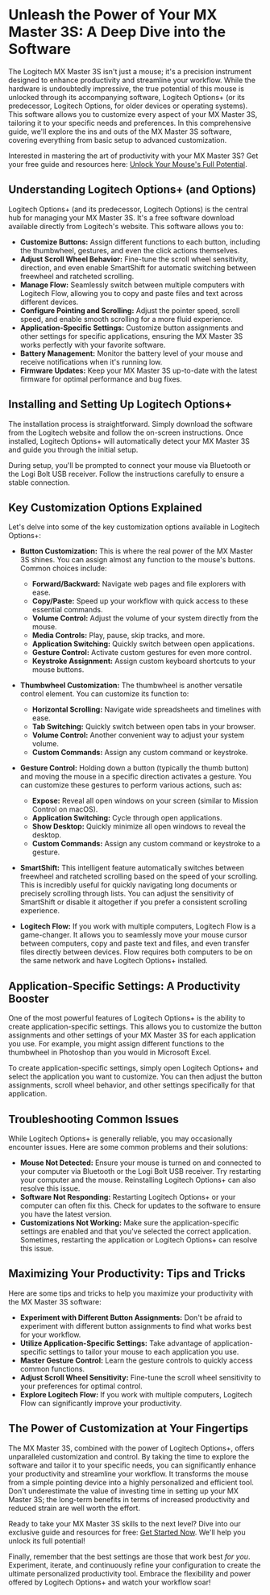 # Unleash the Power of Your MX Master 3S: A Deep Dive into the Software

The Logitech MX Master 3S isn't just a mouse; it's a precision instrument designed to enhance productivity and streamline your workflow. While the hardware is undoubtedly impressive, the true potential of this mouse is unlocked through its accompanying software, Logitech Options+ (or its predecessor, Logitech Options, for older devices or operating systems). This software allows you to customize every aspect of your MX Master 3S, tailoring it to your specific needs and preferences. In this comprehensive guide, we'll explore the ins and outs of the MX Master 3S software, covering everything from basic setup to advanced customization.

Interested in mastering the art of productivity with your MX Master 3S? Get your free guide and resources here: [Unlock Your Mouse's Full Potential](https://udemywork.com/mx-master-3s-software).

## Understanding Logitech Options+ (and Options)

Logitech Options+ (and its predecessor, Logitech Options) is the central hub for managing your MX Master 3S. It's a free software download available directly from Logitech's website. This software allows you to:

*   **Customize Buttons:** Assign different functions to each button, including the thumbwheel, gestures, and even the click actions themselves.
*   **Adjust Scroll Wheel Behavior:** Fine-tune the scroll wheel sensitivity, direction, and even enable SmartShift for automatic switching between freewheel and ratcheted scrolling.
*   **Manage Flow:** Seamlessly switch between multiple computers with Logitech Flow, allowing you to copy and paste files and text across different devices.
*   **Configure Pointing and Scrolling:** Adjust the pointer speed, scroll speed, and enable smooth scrolling for a more fluid experience.
*   **Application-Specific Settings:** Customize button assignments and other settings for specific applications, ensuring the MX Master 3S works perfectly with your favorite software.
*   **Battery Management:** Monitor the battery level of your mouse and receive notifications when it's running low.
*   **Firmware Updates:** Keep your MX Master 3S up-to-date with the latest firmware for optimal performance and bug fixes.

## Installing and Setting Up Logitech Options+

The installation process is straightforward. Simply download the software from the Logitech website and follow the on-screen instructions. Once installed, Logitech Options+ will automatically detect your MX Master 3S and guide you through the initial setup.

During setup, you'll be prompted to connect your mouse via Bluetooth or the Logi Bolt USB receiver. Follow the instructions carefully to ensure a stable connection.

## Key Customization Options Explained

Let's delve into some of the key customization options available in Logitech Options+:

*   **Button Customization:** This is where the real power of the MX Master 3S shines. You can assign almost any function to the mouse's buttons. Common choices include:
    *   **Forward/Backward:** Navigate web pages and file explorers with ease.
    *   **Copy/Paste:** Speed up your workflow with quick access to these essential commands.
    *   **Volume Control:** Adjust the volume of your system directly from the mouse.
    *   **Media Controls:** Play, pause, skip tracks, and more.
    *   **Application Switching:** Quickly switch between open applications.
    *   **Gesture Control:** Activate custom gestures for even more control.
    *   **Keystroke Assignment:** Assign custom keyboard shortcuts to your mouse buttons.

*   **Thumbwheel Customization:** The thumbwheel is another versatile control element. You can customize its function to:
    *   **Horizontal Scrolling:** Navigate wide spreadsheets and timelines with ease.
    *   **Tab Switching:** Quickly switch between open tabs in your browser.
    *   **Volume Control:** Another convenient way to adjust your system volume.
    *   **Custom Commands:** Assign any custom command or keystroke.

*   **Gesture Control:** Holding down a button (typically the thumb button) and moving the mouse in a specific direction activates a gesture. You can customize these gestures to perform various actions, such as:
    *   **Expose:** Reveal all open windows on your screen (similar to Mission Control on macOS).
    *   **Application Switching:** Cycle through open applications.
    *   **Show Desktop:** Quickly minimize all open windows to reveal the desktop.
    *   **Custom Commands:** Assign any custom command or keystroke to a gesture.

*   **SmartShift:** This intelligent feature automatically switches between freewheel and ratcheted scrolling based on the speed of your scrolling. This is incredibly useful for quickly navigating long documents or precisely scrolling through lists. You can adjust the sensitivity of SmartShift or disable it altogether if you prefer a consistent scrolling experience.

*   **Logitech Flow:** If you work with multiple computers, Logitech Flow is a game-changer. It allows you to seamlessly move your mouse cursor between computers, copy and paste text and files, and even transfer files directly between devices. Flow requires both computers to be on the same network and have Logitech Options+ installed.

## Application-Specific Settings: A Productivity Booster

One of the most powerful features of Logitech Options+ is the ability to create application-specific settings. This allows you to customize the button assignments and other settings of your MX Master 3S for each application you use. For example, you might assign different functions to the thumbwheel in Photoshop than you would in Microsoft Excel.

To create application-specific settings, simply open Logitech Options+ and select the application you want to customize. You can then adjust the button assignments, scroll wheel behavior, and other settings specifically for that application.

## Troubleshooting Common Issues

While Logitech Options+ is generally reliable, you may occasionally encounter issues. Here are some common problems and their solutions:

*   **Mouse Not Detected:** Ensure your mouse is turned on and connected to your computer via Bluetooth or the Logi Bolt USB receiver. Try restarting your computer and the mouse. Reinstalling Logitech Options+ can also resolve this issue.
*   **Software Not Responding:** Restarting Logitech Options+ or your computer can often fix this. Check for updates to the software to ensure you have the latest version.
*   **Customizations Not Working:** Make sure the application-specific settings are enabled and that you've selected the correct application. Sometimes, restarting the application or Logitech Options+ can resolve this issue.

## Maximizing Your Productivity: Tips and Tricks

Here are some tips and tricks to help you maximize your productivity with the MX Master 3S software:

*   **Experiment with Different Button Assignments:** Don't be afraid to experiment with different button assignments to find what works best for your workflow.
*   **Utilize Application-Specific Settings:** Take advantage of application-specific settings to tailor your mouse to each application you use.
*   **Master Gesture Control:** Learn the gesture controls to quickly access common functions.
*   **Adjust Scroll Wheel Sensitivity:** Fine-tune the scroll wheel sensitivity to your preferences for optimal control.
*   **Explore Logitech Flow:** If you work with multiple computers, Logitech Flow can significantly improve your productivity.

## The Power of Customization at Your Fingertips

The MX Master 3S, combined with the power of Logitech Options+, offers unparalleled customization and control. By taking the time to explore the software and tailor it to your specific needs, you can significantly enhance your productivity and streamline your workflow. It transforms the mouse from a simple pointing device into a highly personalized and efficient tool. Don't underestimate the value of investing time in setting up your MX Master 3S; the long-term benefits in terms of increased productivity and reduced strain are well worth the effort.

Ready to take your MX Master 3S skills to the next level? Dive into our exclusive guide and resources for free: [Get Started Now](https://udemywork.com/mx-master-3s-software). We'll help you unlock its full potential!

Finally, remember that the best settings are those that work best *for you*.  Experiment, iterate, and continuously refine your configuration to create the ultimate personalized productivity tool. Embrace the flexibility and power offered by Logitech Options+ and watch your workflow soar!
